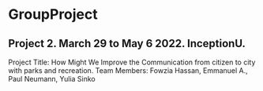 # GroupProject

## Project 2. March 29 to May 6 2022. InceptionU. 
Project Title: How Might We Improve the Communication from citizen to city with parks and recreation.
Team Members: Fowzia Hassan, Emmanuel A., Paul Neumann, Yulia Sinko

